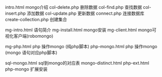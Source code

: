 intro.html             mongo介绍
col-delete.php         删除数据
col-find.php           查找数据
col-insert.php         添加数据
col-update.php         更新数据
connect.php            连接数据库
create-collection.php  创建集合

mg-intro.html          语句简介
mg-install.html        mongo安装
mg-client.html         mongo可视化客户端(robomongo)

mg-php.html            php 操作mongo (纯php脚本)
php-mongo.html         php 操作mongo (mongo 语句对应php脚本)

sql-mongo.html         sql到mongo的对应表
mongo-distinct.html 
php-ext.html           php-mongo 扩展安装
